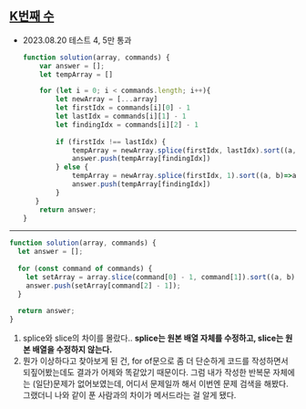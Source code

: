 ## [K번째 수](https://school.programmers.co.kr/learn/courses/30/lessons/42748)

- 2023.08.20 테스트 4, 5만 통과
    
    ```jsx
    function solution(array, commands) {
        var answer = [];
        let tempArray = []
    
        for (let i = 0; i < commands.length; i++){
            let newArray = [...array]
            let firstIdx = commands[i][0] - 1
            let lastIdx = commands[i][1] - 1
            let findingIdx = commands[i][2] - 1 
            
            if (firstIdx !== lastIdx) {
                tempArray = newArray.splice(firstIdx, lastIdx).sort((a, b)=>a - b)
                answer.push(tempArray[findingIdx])
            } else {
                tempArray = newArray.splice(firstIdx, 1).sort((a, b)=>a - b)
                answer.push(tempArray[findingIdx])
            }
       }
        return answer;
    }
    ```
    

---

```jsx
function solution(array, commands) {
  let answer = [];
    
  for (const command of commands) {
    let setArray = array.slice(command[0] - 1, command[1]).sort((a, b) => a - b);
    answer.push(setArray[command[2] - 1]);
  }
    
  return answer;
}
```

1. splice와 slice의 차이를 몰랐다.. **splice는 원본 배열 자체를 수정하고, slice는 원본 배열을 수정하지 않는다.**
2. 뭔가 이상하다고 찾아보게 된 건, for of문으로 좀 더 단순하게 코드를 작성하면서 되짚어봤는데도 결과가 어제와 똑같았기 때문이다. 그럼 내가 작성한 반복문 자체에는 (일단)문제가 없어보였는데, 어디서 문제일까 해서 이번엔 문제 검색을 해봤다. 그랬더니 나와 같이 푼 사람과의 차이가 메서드라는 걸 알게 됐다.